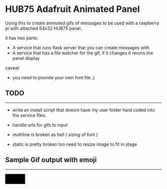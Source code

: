 # HUB75 Adafruit Animated Panel

Using this to create animated gifs of messages to be used with a raspberry pi with attached 64x32 HUB75 panel.

it has two parts:

- A service that runs flask server that you can create messages with
- A service that has a file watcher for the gif, if it changes it reruns the panel display

caveat: 
- you need to provide your own font file ;)

## TODO
------

- write an install script that doesnt have my user folder hard coded into the service files.

- handle urls for gifs to input

- multiline is broken as hell ( sizing of font )

- static is pretty broken too need to resize image to fit in stage

## Sample Gif output with emoji
---

![Alt text](static/images/test_output.gif "test image")
